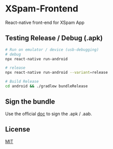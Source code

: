 # XSpam-Frontend

React-native front-end for XSpam App

## Testing Release / Debug (.apk)

```bash
# Run on emulator / device (usb-debugging)
# debug
npx react-native run-android

# release
npx react-native run-android --variant=release

# Build Release
cd android && ./gradlew bundleRelease
```
## Sign the bundle

Use the official [doc](https://reactnative.dev/docs/signed-apk-android) to sign the .apk / .aab.


## License
[MIT](https://choosealicense.com/licenses/mit/)
